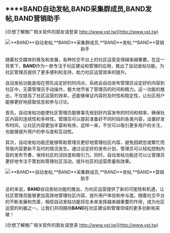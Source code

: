 ## ****BAND**自动发帖,**BAND**采集群成员,**BAND**发帖,**BAND**营销助手**

[😍想了解推广相关软件的朋友请登录 http://www.vst.tw](http://www.vst.tw)

 <center><img src="https://vst.tw/MP4/tuiguang/png/0.png" alt="**BAND**自动发帖,**BAND**采集群成员,**BAND**发帖,**BAND**营销助手"></center>

随着社交媒体的普及和发展，各种社交平台上的社区运营变得越来越重要。在这一背景下，**BAND**作为一款专注于社区建设和管理的应用，推出了自动发帖功能，为社区管理员提供了更多便利和支持，助力社区运营效率的提升。

自动发帖功能是指在预先设定好的时间点，系统会自动发布管理员设定好的内容到社区中，无需管理员手动操作，极大地节省了管理员的时间和精力。这一功能的推出，不仅提高了社区运营的效率，还能够保证内容的及时性和稳定性，让社区用户能够更好地获取信息和参与讨论。

首先，自动发帖功能使社区管理员能够事先规划好内容发布的时间和频率，确保社区内容的连续性和多样性。管理员可以提前准备好不同时段的各类内容，设置好发布时间，让社区内容更加丰富和有序。这样一来，不仅可以吸引更多用户的关注，也能够提升用户的参与度和互动性。

其次，自动发帖功能还能够帮助管理员更好地管理社区内容，避免因疏忽或繁忙而导致内容更新不及时的情况发生。通过设定好的发布计划，管理员可以轻松控制内容的发布节奏，保持社区的活跃度和吸引力。同时，自动发帖功能还可以让管理员更好地专注于策划和管理社区活动，提升社区的运营质量和效果。

 <center><img src="https://vst.tw/MP4/tuiguang/png/8.png" alt="**BAND**自动发帖,**BAND**采集群成员,**BAND**发帖,**BAND**营销助手"></center>

总的来说，**BAND**自动发帖功能的推出，为社区运营提供了新的可能性和机遇，让社区管理员能够更加高效地管理社区内容，提升用户体验和参与度。随着社交平台的不断发展和完善，相信自动发帖功能将在未来发挥越来越重要的作用，成为社区运营的利器之一。让我们共同期待**BAND**在社区建设和管理领域的更多创新和突破！

[😍想了解推广相关软件的朋友请登录 http://www.vst.tw](http://www.vst.tw)



